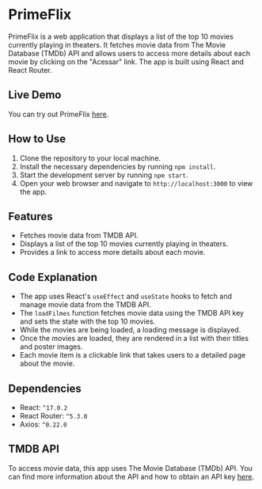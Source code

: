 # PrimeFlix

PrimeFlix is a web application that displays a list of the top 10 movies currently playing in theaters. It fetches movie data from The Movie Database (TMDb) API and allows users to access more details about each movie by clicking on the "Acessar" link. The app is built using React and React Router.

## Live Demo

You can try out PrimeFlix [here](https://primeflix-danilosantilli.netlify.app).

## How to Use

1. Clone the repository to your local machine.
2. Install the necessary dependencies by running `npm install`.
3. Start the development server by running `npm start`.
4. Open your web browser and navigate to `http://localhost:3000` to view the app.

## Features

- Fetches movie data from TMDB API.
- Displays a list of the top 10 movies currently playing in theaters.
- Provides a link to access more details about each movie.

## Code Explanation

- The app uses React's `useEffect` and `useState` hooks to fetch and manage movie data from the TMDB API.
- The `loadFilmes` function fetches movie data using the TMDB API key and sets the state with the top 10 movies.
- While the movies are being loaded, a loading message is displayed.
- Once the movies are loaded, they are rendered in a list with their titles and poster images.
- Each movie item is a clickable link that takes users to a detailed page about the movie.

## Dependencies

- React: `^17.0.2`
- React Router: `^5.3.0`
- Axios: `^0.22.0`

## TMDB API

To access movie data, this app uses The Movie Database (TMDb) API. You can find more information about the API and how to obtain an API key [here](https://www.themoviedb.org/documentation/api).
